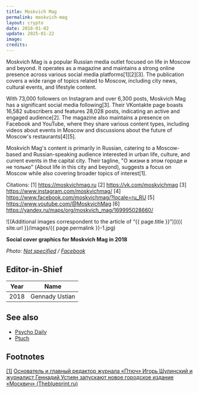 ```yaml
---
title: Moskvich Mag
permalink: moskvich-mag
layout: crypto
date: 2018-01-02
update: 2025-01-22
image:
credits:
---
```


Moskvich Mag is a popular Russian media outlet focused on life in Moscow and beyond. It operates as a magazine and maintains a strong online presence across various social media platforms[1][2][3]. The publication covers a wide range of topics related to Moscow, including city news, cultural events, and lifestyle content.

With 73,000 followers on Instagram and over 6,300 posts, Moskvich Mag has a significant social media following[3]. Their VKontakte page boasts 16,582 subscribers and features 28,028 posts, indicating an active and engaged audience[2]. The magazine also maintains a presence on Facebook and YouTube, where they share various content types, including videos about events in Moscow and discussions about the future of Moscow's restaurants[4][5].

Moskvich Mag's content is primarily in Russian, catering to a Moscow-based and Russian-speaking audience interested in urban life, culture, and current events in the capital city. Their tagline, "О жизни в этом городе и не только" (About life in this city and beyond), suggests a focus on Moscow while also covering broader topics of interest[1].

Citations:
[1] https://moskvichmag.ru
[2] https://vk.com/moskvichmag
[3] https://www.instagram.com/moskvichmag/
[4] https://www.facebook.com/moskvichmag/?locale=ru_RU
[5] https://www.youtube.com/@MoskvichMag
[6] https://yandex.ru/maps/org/moskvich_mag/169995028660/

![(Additional images correspondent to the article of “{{ page.title }}”)]({{ site.url }}/images/{{ page.permalink }}-1.jpg)

**Social cover graphics for Moskvich Mag in 2018**

*Photo: [Not specified](index) / [Facebook](https://www.facebook.com/moskvichmag/)*

## Editor-in-Shief

|Year|Name|
|-|-|
|2018|Gennady Ustian|

## See also

+ [Psycho Daily](psycho-daily)
+ [Ptuch](ptuch)

## Footnotes

[[1]](#a1) <span id="f1"></span> [Основатель и главный редактор журнала «Птюч» Игорь Шулинский и журналист Геннадий Устиян запускают новое городское издание «Москвич» (Theblueprint.ru)](https://theblueprint.ru/career/7730)
